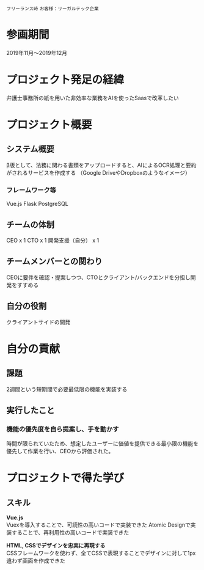 `フリーランス時` `お客様：リーガルテック企業` 

# 参画期間
2019年11月〜2019年12月

# プロジェクト発足の経緯
弁護士事務所の紙を用いた非効率な業務をAIを使ったSaasで改革したい

# プロジェクト概要
## システム概要
β版として、法務に関わる書類をアップロードすると、AIによるOCR処理と要約がされるサービスを作成する
（Google DriveやDropboxのようなイメージ）

### フレームワーク等
Vue.js
Flask
PostgreSQL

## チームの体制
CEO x 1
CTO x 1
開発支援（自分） x 1

## チームメンバーとの関わり
CEOに要件を確認・提案しつつ、CTOとクライアント/バックエンドを分担し開発をすすめる

## 自分の役割
クライアントサイドの開発

# 自分の貢献
## 課題
2週間という短期間で必要最低限の機能を実装する

## 実行したこと
### 機能の優先度を自ら提案し、手を動かす
時間が限られていたため、想定したユーザーに価値を提供できる最小限の機能を優先して作業を行い、CEOから評価された。

# プロジェクトで得た学び

## スキル
**Vue.js**   
Vuexを導入することで、可読性の高いコードで実装できた
Atomic Designで実装することで、再利用性の高いコードで実装できた

**HTML, CSSでデザインを忠実に再現する**   
CSSフレームワークを使わず、全てCSSで表現することでデザインに対して1px違わず画面を作成できた
